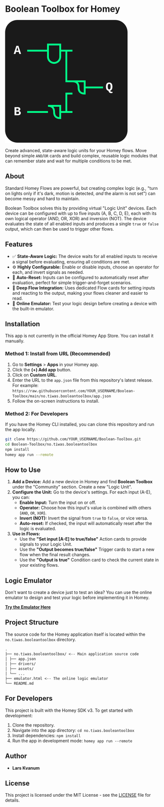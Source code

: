 # Boolean Toolbox for Homey

![Boolean Toolbox Icon](no.tiwas.booleantoolbox/assets/icon.svg)

Create advanced, state-aware logic units for your Homey flows. Move beyond simple `AND`/`OR` cards and build complex, reusable logic modules that can remember state and wait for multiple conditions to be met.

## About

Standard Homey Flows are powerful, but creating complex logic (e.g., "turn on lights only if it's dark, motion is detected, *and* the alarm is not set") can become messy and hard to maintain.

Boolean Toolbox solves this by providing virtual "Logic Unit" devices. Each device can be configured with up to five inputs (A, B, C, D, E), each with its own logical operator (AND, OR, XOR) and inversion (NOT). The device evaluates the state of all enabled inputs and produces a single `true` or `false` output, which can then be used to trigger other flows.

## Features

- ✅ **State-Aware Logic:** The device waits for all enabled inputs to receive a signal before evaluating, ensuring all conditions are met.
- ⚙️ **Highly Configurable:** Enable or disable inputs, choose an operator for each, and invert signals as needed.
- 🔄 **Auto-Reset:** Inputs can be configured to automatically reset after evaluation, perfect for simple trigger-and-forget scenarios.
- 🔗 **Deep Flow Integration:** Uses dedicated Flow cards for setting inputs and reacting to the output, making your flows cleaner and easier to read.
- 🧪 **Online Emulator:** Test your logic design before creating a device with the built-in emulator.

## Installation

This app is not currently in the official Homey App Store. You can install it manually.

### Method 1: Install from URL (Recommended)

1.  Go to **Settings** > **Apps** in your Homey app.
2.  Click the **(+) Add app** button.
3.  Click on **Custom URL**.
4.  Enter the URL to the `app.json` file from this repository's latest release. For example:
    `https://raw.githubusercontent.com/YOUR_USERNAME/Boolean-Toolbox/main/no.tiwas.booleantoolbox/app.json`
5.  Follow the on-screen instructions to install.

### Method 2: For Developers

If you have the Homey CLI installed, you can clone this repository and run the app locally.

```bash
git clone https://github.com/YOUR_USERNAME/Boolean-Toolbox.git
cd Boolean-Toolbox/no.tiwas.booleantoolbox
npm install
homey app run --remote
```

## How to Use

1.  **Add a Device:** Add a new device in Homey and find **Boolean Toolbox** under the "Community" section. Create a new "Logic Unit".
2.  **Configure the Unit:** Go to the device's settings. For each input (A-E), you can:
    - **Enable Input:** Turn the input on or off.
    - **Operator:** Choose how this input's value is combined with others (`AND`, `OR`, `XOR`).
    - **Invert (NOT):** Invert the signal from `true` to `false`, or vice versa.
    - **Auto-reset:** If checked, the input will automatically reset after the logic is evaluated.
3.  **Use in Flows:**
    - Use the **"Set input [A-E] to true/false"** Action cards to provide signals to your Logic Unit.
    - Use the **"Output becomes true/false"** Trigger cards to start a new flow when the final result changes.
    - Use the **"Output is true"** Condition card to check the current state in your existing flows.

## Logic Emulator

Don't want to create a device just to test an idea? You can use the online emulator to design and test your logic before implementing it in Homey.

**[Try the Emulator Here](https://tiwas.github.io/HomeyBooleanToolbox/emulator.html)**

## Project Structure

The source code for the Homey application itself is located within the `no.tiwas.booleantoolbox` directory.

```
.
├── no.tiwas.booleantoolbox/ <-- Main application source code
│ ├── app.json
│ ├── drivers/
│ ├── assets/
│ └── ...
├── emulator.html <-- The online logic emulator
└── README.md
```

## For Developers

This project is built with the Homey SDK v3. To get started with development:

1.  Clone the repository.
2.  Navigate into the app directory: `cd no.tiwas.booleantoolbox`
3.  Install dependencies: `npm install`
4.  Run the app in development mode: `homey app run --remote`

## Author

- **Lars Kvanum**

## License

This project is licensed under the MIT License - see the [LICENSE](LICENSE) file for details.
